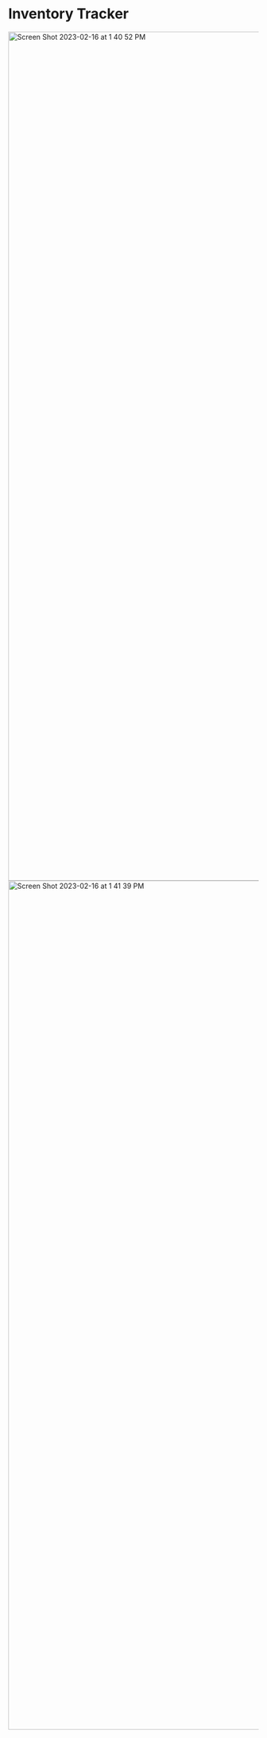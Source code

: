 # Inventory Tracker

<img width="1707" alt="Screen Shot 2023-02-16 at 1 40 52 PM" src="https://user-images.githubusercontent.com/19592236/219470116-fecd05a6-cbef-4d05-b60a-c3f4776003d4.png">

<img width="1707" alt="Screen Shot 2023-02-16 at 1 41 39 PM" src="https://user-images.githubusercontent.com/19592236/219470125-7c982966-4aef-439c-a9b2-426c908f226d.png">
